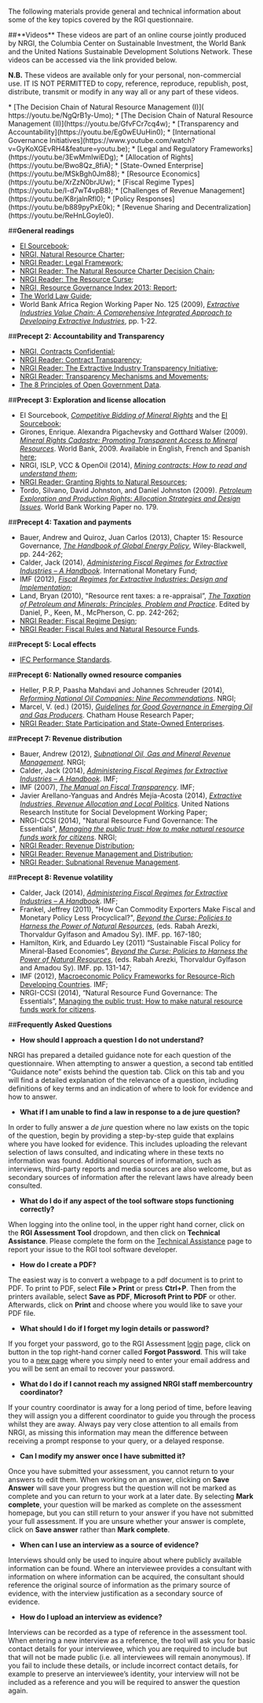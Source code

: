 The following materials provide general and technical information about some of the key topics covered by the RGI questionnaire. 

<type RESOURCE>
<head> ##**Videos**
</head>
<body> These videos are part of an online course jointly produced by NRGI, the Columbia Center on Sustainable Investment, the World Bank and the United Nations Sustainable Development Solutions Network. These videos can be accessed via the link provided below.

**N.B.** These videos are available only for your personal, non-commercial use. IT IS NOT PERMITTED to copy, reference, reproduce, republish, post, distribute, transmit or modify in any way all or any part of these videos.

<order>
* [The Decision Chain of Natural Resource Management (I)]( https://youtu.be/NgQrB1y-Umo);
* [The Decision Chain of Natural Resource Management (II)](https://youtu.be/GfvFCr7cq4w);
* [Transparency and Accountability](https://youtu.be/Eg0wEUuHin0);
* [International Governance Initiatives](https://www.youtube.com/watch?v=GyKoXGEvRH4&feature=youtu.be);
* [Legal and Regulatory Frameworks](https://youtu.be/3EwMmIwiEDg);
* [Allocation of Rights](https://youtu.be/Bwo8Qz_8fiA);
* [State-Owned Enterprise](https://youtu.be/MSkBgh0Jm88);
* [Resource Economics](https://youtu.be/XrZzN0brJUw);
* [Fiscal Regime Types](https://youtu.be/I-d7wT4vpB8);
* [Challenges of Revenue Management](https://youtu.be/K8rjalnRfl0);
* [Policy Responses](https://youtu.be/b889pyPxE0k);
* [Revenue Sharing and Decentralization](https://youtu.be/ReHnLGoyle0). 
</order>
</body>


##**General readings**

* [EI Sourcebook](http://www.eisourcebook.org/602_Chapters.html);
* [NRGI, Natural Resource Charter](http://www.resourcegovernance.org/analysis-tools/publications/natural-resource-charter-2nd-ed);
* [NRGI Reader: Legal Framework](http://www.resourcegovernance.org/sites/default/files/nrgi_Legal-Framework.pdf);
* [NRGI Reader: The Natural Resource Charter Decision Chain](http://www.resourcegovernance.org/sites/default/files/nrgi_NRC-Decision-Chain.pdf);
* [NRGI Reader: The Resource Curse](http://www.resourcegovernance.org/sites/default/files/nrgi_Resource-Curse.pdf);
* [NRGI, Resource Governance Index 2013: Report](http://www.resourcegovernance.org/resource-governance-index);
* [The World Law Guide](http://www.lexadin.nl/wlg/legis/nofr/legis.php);
* World Bank Africa Region Working Paper No. 125 (2009), [*Extractive Industries Value Chain: A Comprehensive Integrated Approach to Developing Extractive Industries*](http://siteresources.worldbank.org/INTOGMC/Resources/ei_for_development_3.pdf), pp. 1-22.


##**Precept 2: Accountability and Transparency**

* [NRGI, Contracts Confidential](http://www.resourcegovernance.org/sites/default/files/RWI-Contracts-Confidential.pdf);
* [NRGI Reader: Contract Transparency](http://www.resourcegovernance.org/sites/default/files/nrgi_Contract-Transparency.pdf);
* [NRGI Reader: The Extractive Industry Transparency Initiative](http://www.resourcegovernance.org/sites/default/files/nrgi_EITI.pdf);
* [NRGI Reader: Transparency Mechanisms and Movements](http://www.resourcegovernance.org/sites/default/files/nrgi_Transparency-Mechanisms.pdf);
* [The 8 Principles of Open Government Data](https://opengovdata.org/).


##**Precept 3: Exploration and license allocation**

*	EI Sourcebook, [*Competitive Bidding of Mineral Rights*](http://www.eisourcebook.org/650_55TheAwardofContractsandLicenses.html) and the [EI Sourcebook](http://www.eisourcebook.org/);
*	Girones, Enrique. Alexandra Pigachevsky and Gotthard Walser (2009). [*Mineral Rights Cadastre: Promoting Transparent Access to Mineral Resources*](http://www-wds.worldbank.org/external/default/WDSContentServer/WDSP/IB/2009/05/22/000333038_20090522005022/Rendered/PDF/486090NWP0extr10Box338915B01PUBLIC1.pdf). World Bank, 2009. Available in English, French and Spanish [here](http://documents.worldbank.org/curated/en/2009/06/10587371/mineral-rights-cadastre-promoting-transparent-access-mineral-resources);
*	NRGI, ISLP, VCC & OpenOil (2014), [*Mining contracts: How to read and understand them*](https://eiti.org/files/mining-contracts-how-to-read-and-understand-them.pdf);
*	[NRGI Reader: Granting Rights to Natural Resources](http://www.resourcegovernance.org/sites/default/files/nrgi_Granting-Rights.pdf);
*	Tordo, Silvano, David Johnston, and Daniel Johnston (2009). [*Petroleum Exploration and Production Rights: Allocation Strategies and Design Issues*](http://documents.worldbank.org/curated/en/2009/11/11817500/petroleum-exploration-production-rights-allocation-strategies-design-issues). World Bank Working Paper no. 179.


##**Precept 4: Taxation and payments**

*	Bauer, Andrew and Quiroz, Juan Carlos (2013), Chapter 15: Resource Governance, [*The Handbook of Global Energy Policy*](http://aea-al.org/wp-content/uploads/2014/10/The-Handbook-of-Global-Energy-Policy.pdf), Wiley-Blackwell, pp. 244-262;
*	Calder, Jack (2014), [*Administering Fiscal Regimes for Extractive Industries – A Handbook*](http://www.agora-parl.org/sites/default/files/administeringfiscalregimesforei.pdf). International Monetary Fund;
*	IMF (2012), [*Fiscal Regimes for Extractive Industries: Design and Implementation*](https://www.imf.org/external/np/pp/eng/2012/081512.pdf);
*	Land, Bryan (2010), "Resource rent taxes: a re-appraisal”, [*The Taxation of Petroleum and Minerals: Principles, Problem and Practice*](https://www.international-arbitration-attorney.com/wp-content/uploads/arbitrationlaw1394930.pdf). Edited by Daniel, P., Keen, M., McPherson, C. pp. 242-262;
*	[NRGI Reader: Fiscal Regime Design](http://www.resourcegovernance.org/sites/default/files/nrgi_Fiscal-Regime-Design.pdf);
*	[NRGI Reader: Fiscal Rules and Natural Resource Funds](http://www.resourcegovernance.org/sites/default/files/nrgi_Fiscal-Rules-and-NRFs.pdf).


##**Precept 5: Local effects**

*	[IFC Performance Standards](http://www.ifc.org/wps/wcm/connect/115482804a0255db96fbffd1a5d13d27/PS_English_2012_Full-Document.pdf?MOD=AJPERES).


##**Precept 6: Nationally owned resource companies**

* Heller, P.R.P, Paasha Mahdavi and Johannes Schreuder (2014), [*Reforming National Oil Companies: Nine Recommendations*](http://www.resourcegovernance.org/sites/default/files/NRGI_9Recs_Web.pdf). NRGI;
*	Marcel, V. (ed.) (2015), [*Guidelines for Good Governance in Emerging Oil and Gas Producers*](http://www.chathamhouse.org/publication/oil-gas-good-governance-guidelines). Chatham House Research Paper;
*	[NRGI Reader: State Participation and State-Owned Enterprises](http://www.resourcegovernance.org/sites/default/files/nrgi_State-Participation-and-SOEs.pdf).


##**Precept 7: Revenue distribution**

*	Bauer, Andrew (2012), [*Subnational Oil, Gas and Mineral Revenue Management*](http://www.resourcegovernance.org/sites/default/files/Sub_Oil_Gas_Mgmt_20151125.pdf). NRGI;
*	Calder, Jack (2014), [*Administering Fiscal Regimes for Extractive Industries – A Handbook*](http://www.agora-parl.org/sites/default/files/administeringfiscalregimesforei.pdf). IMF;
*	IMF (2007), [*The Manual on Fiscal Transparency*](https://www.imf.org/external/np/pp/2007/eng/101907m.pdf). IMF;
*	Javier Arellano-Yanguas and Andrés Mejía-Acosta (2014), [*Extractive Industries, Revenue Allocation and Local Politics*](http://www.unrisd.org/arellano-acosta). United Nations Research Institute for Social Development Working Paper;
*	NRGI-CCSI (2014), "Natural Resource Fund Governance: The Essentials", [*Managing the public trust: How to make natural resource funds work for citizens*](http://www.resourcegovernance.org/sites/default/files/NRF_Complete_Report_EN.pdf). NRGI;
*	[NRGI Reader: Revenue Distribution](http://www.resourcegovernance.org/sites/default/files/nrgi_Subnational-Distribution.pdf);
*	[NRGI Reader: Revenue Management and Distribution](http://www.resourcegovernance.org/sites/default/files/nrgi_Revenue-Management.pdf);
*	[NRGI Reader: Subnational Revenue Management](http://www.resourcegovernance.org/sites/default/files/nrgi_Subnational-Revenue-Management.pdf).


##**Precept 8: Revenue volatility**

*	Calder, Jack (2014), [*Administering Fiscal Regimes for Extractive Industries – A Handbook*](http://www.agora-parl.org/sites/default/files/administeringfiscalregimesforei.pdf). IMF;
*	Frankel, Jeffrey (2011), "How Can Commodity Exporters Make Fiscal and Monetary Policy Less Procyclical?", [*Beyond the Curse: Policies to Harness the Power of Natural Resources*](https://notendur.hi.is/gylfason/Beyond_the_Curse_Arezki_Gylfason_Sy.pdf), (eds. Rabah Arezki, Thorvaldur Gylfason and Amadou Sy). IMF. pp. 167-180;
*	Hamilton, Kirk, and Eduardo Ley (2011) “Sustainable Fiscal Policy for Mineral-Based Economies”, [*Beyond the Curse: Policies to Harness the Power of Natural Resources*](https://notendur.hi.is/gylfason/Beyond_the_Curse_Arezki_Gylfason_Sy.pdf), (eds. Rabah Arezki, Thorvaldur Gylfason and Amadou Sy). IMF. pp. 131-147;
*	IMF (2012), [Macroeconomic Policy Frameworks for Resource-Rich Developing Countries](http://www.imf.org/external/np/pp/eng/2012/082412.pdf). IMF;
*	NRGI-CCSI (2014), “Natural Resource Fund Governance: The Essentials”, [Managing the public trust: How to make natural resource funds work for citizens](http://www.resourcegovernance.org/sites/default/files/NRF_Complete_Report_EN.pdf).

##**Frequently Asked Questions**

* **How should I approach a question I do not understand?**

NRGI has prepared a detailed guidance note for each question of the questionnaire. When attempting to answer a question, a second tab entitled “Guidance note” exists behind the question tab. Click on this tab and you will find a detailed explanation of the relevance of a question, including definitions of key terms and an indication of where to look for evidence and how to answer.

* **What if I am unable to find a law in response to a de jure question?**

In order to fully answer a *de jure* question where no law exists on the topic of the question, begin by providing a step-by-step guide that explains where you have looked for evidence. This includes uploading the relevant selection of laws consulted, and indicating where in these texts no information was found. Additional sources of information, such as interviews, third-party reports and media sources are also welcome, but as secondary sources of information after the relevant laws have already been consulted.

* **What do I do if any aspect of the tool software stops functioning correctly?**

When logging into the online tool, in the upper right hand corner, click on the **RGI Assessment Tool** dropdown, and then click on **Technical Assistance**. Please complete the form on the [Technical Assistance](http://rgi-staging.nrgi-assessment.org/contact) page to report your issue to the RGI tool software developer.

* **How do I create a PDF?**

The easiest way is to convert a webpage to a pdf document is to print to PDF. To print to PDF, select **File > Print** or press **Ctrl+P**. Then from the printers available, select **Save as PDF**, **Microsoft Print to PDF** or other. Afterwards, click on **Print** and choose where you would like to save your PDF file.

* **What should I do if I forget my login details or password?**

If you forget your password, go to the RGI Assessment [login](http://rgi-staging.nrgi-assessment.org/) page, click on  button in the top right-hand corner called **Forgot Password**. This will take you to a [new page](http://rgi-staging.nrgi-assessment.org/recover-password) where you simply need to enter your email address and you will be sent an email to recover your password.

*	**What do I do if I cannot reach my assigned NRGI staff membercountry coordinator?**

If your country coordinator is away for a long period of time, before leaving they will assign you a different coordinator to guide you through the process whilst they are away. Always pay very close attention to all emails from NRGI, as missing this information may mean the difference between receiving a prompt response to your query, or a delayed response.

* **Can I modify my answer once I have submitted it?**

Once you have submitted your assessment, you cannot return to your answers to edit them. When working on an answer, clicking on **Save Answer** will save your progress but the question will not be marked as complete and you can return to your work at a later date. By selecting **Mark complete**, your question will be marked as complete on the assessment homepage, but you can still return to your answer if you have not submitted your full assessment. If you are unsure whether your answer is complete, click on **Save answer** rather than **Mark complete**.

* **When can I use an interview as a source of evidence?**

Interviews should only be used to inquire about where publicly available information can be found. Where an interviewee provides a consultant with information on where information can be acquired, the consultant should reference the original source of information as the primary source of evidence, with the interview justification as a secondary source of evidence.

* **How do I upload an interview as evidence?**

Interviews can be recorded as a type of reference in the assessment tool. When entering a new interview as a reference, the tool will ask you for basic contact details for your interviewee, which you are required to include but that will not be made public (i.e. all interviewees will remain anonymous). If you fail to include these details, or include incorrect contact details, for example to preserve an interviewee’s identity, your interview will not be included as a reference and you will be required to answer the question again.
